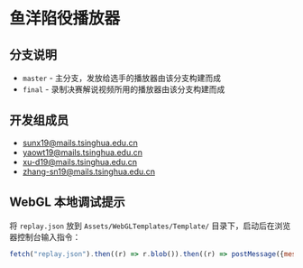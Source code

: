 # 鱼洋陷役播放器

## 分支说明

- `master` - 主分支，发放给选手的播放器由该分支构建而成
- `final` - 录制决赛解说视频所用的播放器由该分支构建而成

## 开发组成员

- sunx19@mails.tsinghua.edu.cn
- yaowt19@mails.tsinghua.edu.cn
- xu-d19@mails.tsinghua.edu.cn
- zhang-sn19@mails.tsinghua.edu.cn

## WebGL 本地调试提示

将 `replay.json` 放到 `Assets/WebGLTemplates/Template/` 目录下，启动后在浏览器控制台输入指令：

```javascript
fetch("replay.json").then((r) => r.blob()).then((r) => postMessage({message:"init_replay_player", replay_data: r}))
```